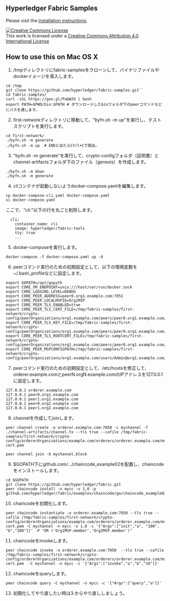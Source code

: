 ## Hyperledger Fabric Samples

Please visit the [installation instructions](http://hyperledger-fabric.readthedocs.io/en/latest/samples.html).

<a rel="license" href="http://creativecommons.org/licenses/by/4.0/"><img alt="Creative Commons License" style="border-width:0" src="https://i.creativecommons.org/l/by/4.0/88x31.png" /></a><br />This work is licensed under a <a rel="license" href="http://creativecommons.org/licenses/by/4.0/">Creative Commons Attribution 4.0 International License</a>

## How to use this on Mac OS X

1. /tmpディレクトリにfabric-samplesをクローンして、バイナリファイルやdockerイメージを導入します。

```
cd /tmp
git clone https://github.com/hyperledger/fabric-samples.git``
cd fabric-samples/
curl -sSL https://goo.gl/PabWJX | bash
export PATH=$PWD/bin:$PATH # ダウンロードしたbinフォルダ下のpeerコマンドなどにパスを通します。
```

2. first-networkディレクトリに移動して、"byfn.sh -m up"を実行し、テストスクリプトを実行します。

```
cd first-network/ 
./byfn.sh -m generate
./byfn.sh -m up  # ENDと出たらCtrl+Cで脱出。
```

3. "byfn.sh -m generate"を実行して、crypto-configフォルダ（証明書）とchannel-artifactsフォルダ下のファイル（genesis）を作成します。

```
./byfn.sh -m down
./byfn.sh -m generate
```

4. cliコンテナが起動しないようdocker-compose.yamlを編集します。

```
cp docker-compose-cli.yaml docker-compose.yaml
vi docker-compose.yaml
```

ここで、"cli:"以下の行を丸ごと削除します。
```
  cli:
    container_name: cli
    image: hyperledger/fabric-tools
    tty: true
    ...
```

5. docker-composeを実行します。

```
docker-compose -f docker-compose.yaml up -d
```

6. peerコマンド実行のための初期設定として、以下の環境変数を~/.bash_profileなどに設定します。

```
export GOPATH=/opt/gopath
export CORE_VM_ENDPOINT=unix:///host/var/run/docker.sock
export CORE_LOGGING_LEVEL=DEBUG
export CORE_PEER_ADDRESS=peer0.org1.example.com:7051
export CORE_PEER_LOCALMSPID=Org1MSP
export CORE_PEER_TLS_ENABLED=true
export CORE_PEER_TLS_CERT_FILE=/tmp/fabric-samples/first-network/crypto-config/peerOrganizations/org1.example.com/peers/peer0.org1.example.com/tls/server.crt
export CORE_PEER_TLS_KEY_FILE=/tmp/fabric-samples/first-network/crypto-config/peerOrganizations/org1.example.com/peers/peer0.org1.example.com/tls/server.key
export CORE_PEER_TLS_ROOTCERT_FILE=/tmp/fabric-samples/first-network/crypto-config/peerOrganizations/org1.example.com/peers/peer0.org1.example.com/tls/ca.crt
export CORE_PEER_MSPCONFIGPATH=/tmp/fabric-samples/first-network/crypto-config/peerOrganizations/org1.example.com/users/Admin@org1.example.com/msp
```

7. peerコマンド実行のための初期設定として、/etc/hostsを修正して、orderer.example.comとpeerN.orgN.example.comのIPアドレスを127.0.0.1に設定します。

```
127.0.0.1 orderer.example.com
127.0.0.1 peer0.org1.example.com
127.0.0.1 peer1.org1.example.com
127.0.0.1 peer0.org2.example.com
127.0.0.1 peer1.org2.example.com
```
 
8. channelを作成してjoinします。

```
peer channel create -o orderer.example.com:7050 -c mychannel -f ./channel-artifacts/channel.tx --tls true --cafile /tmp/fabric-samples/first-network/crypto-config/ordererOrganizations/example.com/orderers/orderer.example.com/msp/tlscacerts/tlsca.example.com-cert.pem

peer channel join -b mychannel.block
```

9. $GOPATH下にgithub.com/.../chaincode_example02を配置し、chaincodeをインストールします。

```
cd $GOPATH
git clone https://github.com/hyperledger/fabric.git
peer chaincode install -n mycc -v 1.0 -p github.com/hyperledger/fabric/examples/chaincode/go/chaincode_example02
```

10. chaincodeを初期化します。

```
peer chaincode instantiate -o orderer.example.com:7050 --tls true --cafile /tmp/fabric-samples/first-network/crypto-config/ordererOrganizations/example.com/orderers/orderer.example.com/msp/tlscacerts/tlsca.example.com-cert.pem -C mychannel -n mycc -v 1.0 -c '{"Args":["init","a", "100", "b","200"]}' -P "OR ('Org1MSP.member','Org2MSP.member')"
```

11. chaincodeをinvokeします。

```
peer chaincode invoke -o orderer.example.com:7050  --tls true --cafile /tmp/fabric-samples/first-network/crypto-config/ordererOrganizations/example.com/orderers/orderer.example.com/msp/tlscacerts/tlsca.example.com-cert.pem  -C mychannel -n mycc -c '{"Args":["invoke","a","b","10"]}'
```

12. chaincodeをqueryします。

```
peer chaincode query -C mychannel -n mycc -c '{"Args":["query","a"]}'
```
 
13. 初期化してやり直したい時は3.からやり直ししましょう。


